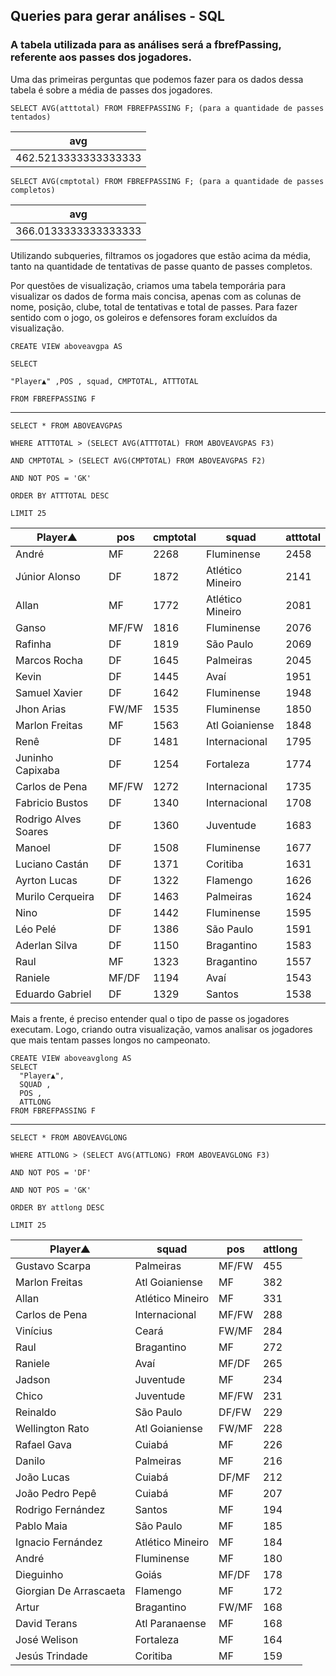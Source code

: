 ## Queries para gerar análises - SQL

### A tabela utilizada para as análises será a fbrefPassing, referente aos passes dos jogadores.

Uma das primeiras perguntas que podemos fazer para os dados dessa tabela é sobre a média de passes dos jogadores.

    SELECT AVG(atttotal) FROM FBREFPASSING F; (para a quantidade de passes tentados)

|avg|
|---|
|462.5213333333333333|

    SELECT AVG(cmptotal) FROM FBREFPASSING F; (para a quantidade de passes completos)

|avg|
|---|
|366.0133333333333333|

Utilizando subqueries, filtramos os jogadores que estão acima da média, tanto na quantidade de tentativas de passe quanto de passes completos.

Por questões de visualização, criamos uma tabela temporária para visualizar os dados de forma mais concisa, apenas com as colunas de nome, posição, clube, total de tentativas e total de passes. Para fazer sentido com o jogo, os goleiros e defensores foram excluídos da visualização.

    CREATE VIEW aboveavgpa AS
    
    SELECT
    
    "Player▲" ,POS , squad, CMPTOTAL, ATTTOTAL
    
    FROM FBREFPASSING F

-----------------------------------------
    SELECT * FROM ABOVEAVGPAS
    
    WHERE ATTTOTAL > (SELECT AVG(ATTTOTAL) FROM ABOVEAVGPAS F3)
    
    AND CMPTOTAL > (SELECT AVG(CMPTOTAL) FROM ABOVEAVGPAS F2)
    
    AND NOT POS = 'GK'
    
    ORDER BY ATTTOTAL DESC
    
    LIMIT 25

|Player▲|pos|cmptotal|squad|atttotal|
|-------|---|--------|-----|--------|
|André|MF|2268|Fluminense|2458|
|Júnior Alonso|DF|1872|Atlético Mineiro|2141|
|Allan|MF|1772|Atlético Mineiro|2081|
|Ganso|MF/FW|1816|Fluminense|2076|
|Rafinha|DF|1819|São Paulo|2069|
|Marcos Rocha|DF|1645|Palmeiras|2045|
|Kevin|DF|1445|Avaí|1951|
|Samuel Xavier|DF|1642|Fluminense|1948|
|Jhon Arias|FW/MF|1535|Fluminense|1850|
|Marlon Freitas|MF|1563|Atl Goianiense|1848|
|Renê|DF|1481|Internacional|1795|
|Juninho Capixaba|DF|1254|Fortaleza|1774|
|Carlos de Pena|MF/FW|1272|Internacional|1735|
|Fabricio Bustos|DF|1340|Internacional|1708|
|Rodrigo Alves Soares|DF|1360|Juventude|1683|
|Manoel|DF|1508|Fluminense|1677|
|Luciano Castán|DF|1371|Coritiba|1631|
|Ayrton Lucas|DF|1322|Flamengo|1626|
|Murilo Cerqueira|DF|1463|Palmeiras|1624|
|Nino|DF|1442|Fluminense|1595|
|Léo Pelé|DF|1386|São Paulo|1591|
|Aderlan Silva|DF|1150|Bragantino|1583|
|Raul|MF|1323|Bragantino|1557|
|Raniele|MF/DF|1194|Avaí|1543|
|Eduardo Gabriel|DF|1329|Santos|1538|

Mais a frente, é preciso entender qual o tipo de passe os jogadores executam. Logo, criando outra visualização, vamos analisar os jogadores que mais tentam passes longos no campeonato.

   

    CREATE VIEW aboveavglong AS
    SELECT
      "Player▲",
      SQUAD ,
      POS ,
      ATTLONG
    FROM FBREFPASSING F

________

    SELECT * FROM ABOVEAVGLONG
    
    WHERE ATTLONG > (SELECT AVG(ATTLONG) FROM ABOVEAVGLONG F3)
    
    AND NOT POS = 'DF'
    
    AND NOT POS = 'GK'
    
    ORDER BY attlong DESC
    
    LIMIT 25

|Player▲|squad|pos|attlong|
|-------|-----|---|-------|
|Gustavo Scarpa|Palmeiras|MF/FW|455|
|Marlon Freitas|Atl Goianiense|MF|382|
|Allan|Atlético Mineiro|MF|331|
|Carlos de Pena|Internacional|MF/FW|288|
|Vinícius|Ceará|FW/MF|284|
|Raul|Bragantino|MF|272|
|Raniele|Avaí|MF/DF|265|
|Jadson|Juventude|MF|234|
|Chico|Juventude|MF/FW|231|
|Reinaldo|São Paulo|DF/FW|229|
|Wellington Rato|Atl Goianiense|FW/MF|228|
|Rafael Gava|Cuiabá|MF|226|
|Danilo|Palmeiras|MF|216|
|João Lucas|Cuiabá|DF/MF|212|
|João Pedro Pepê|Cuiabá|MF|207|
|Rodrigo Fernández|Santos|MF|194|
|Pablo Maia|São Paulo|MF|185|
|Ignacio Fernández|Atlético Mineiro|MF|184|
|André|Fluminense|MF|180|
|Dieguinho|Goiás|MF/DF|178|
|Giorgian De Arrascaeta|Flamengo|MF|172|
|Artur|Bragantino|FW/MF|168|
|David Terans|Atl Paranaense|MF|168|
|José Welison|Fortaleza|MF|164|
|Jesús Trindade|Coritiba|MF|159|

